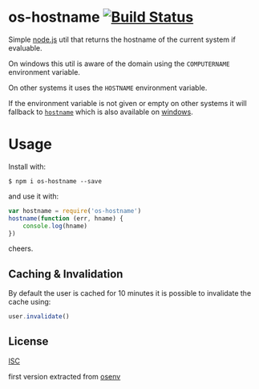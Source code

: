 # os-hostname [![Build Status](https://travis-ci.org/martinheidegger/os-hostname.svg?branch=master)](https://travis-ci.org/martinheidegger/os-hostname)

Simple [node.js](https://nodejs.org/) util that returns the hostname of the current system if evaluable.

On windows this util is aware of the domain using the `COMPUTERNAME` environment variable.

On other systems it uses the `HOSTNAME` environment variable.

If the environment variable is not given or empty on other systems it will fallback to [`hostname`](http://www.linfo.org/hostname_command.html) which is also available on [windows](https://technet.microsoft.com/en-us/library/bb490919.aspx).

# Usage 

Install with:

```
$ npm i os-hostname --save
```

and use it with:

```JavaScript
var hostname = require('os-hostname')
hostname(function (err, hname) {
    console.log(hname)
})
```

cheers.

## Caching & Invalidation

By default the user is cached for 10 minutes it is possible to invalidate the cache using:

```JavaScript
user.invalidate()
```

## License

[ISC](https://en.wikipedia.org/wiki/ISC_license)

first version extracted from [osenv](https://github.com/npm/osenv)